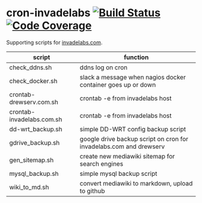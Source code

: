 # cron-invadelabs [![Build Status](https://travis-ci.org/invadelabs/cron-invadelabs.svg?branch=master)](https://travis-ci.org/invadelabs/cron-invadelabs) [![Code Coverage](https://codecov.io/gh/invadelabs/cron-invadelabs/branch/master/graph/badge.svg)](https://codecov.io/gh/invadelabs/cron-invadelabs/branch/master)

Supporting scripts for [invadelabs.com](https://invadelabs.com).

script                    | function
------------------------- | ---------------------------------------------------------
check_ddns.sh             | ddns log on cron
check_docker.sh           | slack a message when nagios docker container goes up or down
crontab-drewserv.com.sh   | crontab -e from invadelabs host
crontab-invadelabs.com.sh | crontab -e from invadelabs host
dd-wrt_backup.sh          | simple DD-WRT config backup script
gdrive_backup.sh          | google drive backup script on cron for invadelabs.com and drewserv
gen_sitemap.sh            | create new mediawiki sitemap for search engines
mysql_backup.sh           | simple mysql backup script
wiki_to_md.sh             | convert mediawiki to markdown, upload to github
